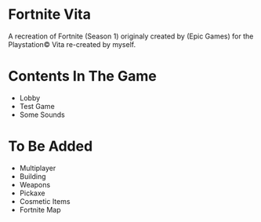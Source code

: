 # Fortnite Vita
A recreation of Fortnite (Season 1) originaly created by (Epic Games) for the Playstation© Vita re-created by myself. 

# Contents In The Game
- Lobby
- Test Game
- Some Sounds

# To Be Added
- Multiplayer
- Building
- Weapons
- Pickaxe
- Cosmetic Items
- Fortnite Map
